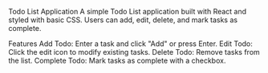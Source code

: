 Todo List Application
A simple Todo List application built with React and styled with basic CSS. Users can add, edit, delete, and mark tasks as complete.

Features
Add Todo: Enter a task and click "Add" or press Enter.
Edit Todo: Click the edit icon to modify existing tasks.
Delete Todo: Remove tasks from the list.
Complete Todo: Mark tasks as complete with a checkbox.
